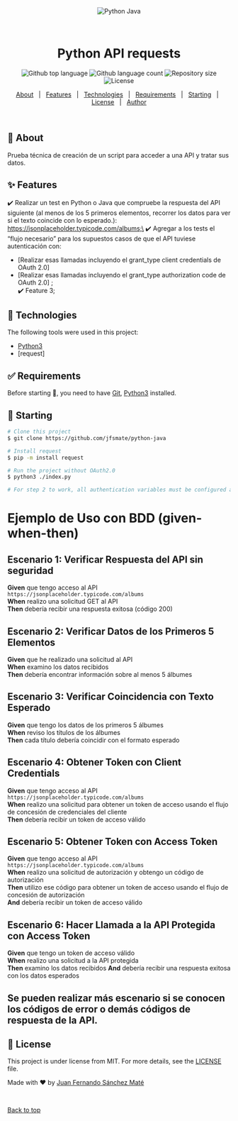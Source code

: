 <div align="center" id="top"> 
  <img src="./.github/app.gif" alt="Python Java" />

  &#xa0;

  <!-- <a href="https://pythonjava.netlify.app">Demo</a> -->
</div>

<h1 align="center">Python API requests</h1>

<p align="center">
  <img alt="Github top language" src="https://img.shields.io/github/languages/top/{{YOUR_GITHUB_USERNAME}}/python-java?color=56BEB8">

  <img alt="Github language count" src="https://img.shields.io/github/languages/count/{{YOUR_GITHUB_USERNAME}}/python-java?color=56BEB8">

  <img alt="Repository size" src="https://img.shields.io/github/repo-size/{{YOUR_GITHUB_USERNAME}}/python-java?color=56BEB8">

  <img alt="License" src="https://img.shields.io/github/license/{{YOUR_GITHUB_USERNAME}}/python-java?color=56BEB8">

</p>

<!-- Status -->

<!-- <h4 align="center"> 
	🚧  Python API request 🚀 Under construction...  🚧
</h4> 

<hr> -->

<p align="center">
  <a href="#dart-about">About</a> &#xa0; | &#xa0; 
  <a href="#sparkles-features">Features</a> &#xa0; | &#xa0;
  <a href="#rocket-technologies">Technologies</a> &#xa0; | &#xa0;
  <a href="#white_check_mark-requirements">Requirements</a> &#xa0; | &#xa0;
  <a href="#checkered_flag-starting">Starting</a> &#xa0; | &#xa0;
  <a href="#memo-license">License</a> &#xa0; | &#xa0;
  <a href="https://github.com/jfsmate" target="_blank">Author</a>
</p>

<br>

## :dart: About ##

Prueba técnica de creación de un script para acceder a una API y tratar sus datos.
## :sparkles: Features ##

:heavy_check_mark: Realizar un test en Python o Java que compruebe la respuesta del API siguiente (al menos de los 5 primeros elementos, recorrer los datos para ver si el
texto coincide con lo esperado.): https://jsonplaceholder.typicode.com/albums;\
:heavy_check_mark: Agregar a los tests el “flujo necesario” para los supuestos casos de que el API tuviese autenticación con:
- [Realizar esas llamadas incluyendo el grant_type client credentials de OAuth 2.0]
- [Realizar esas llamadas incluyendo el grant_type authorization code de OAuth 2.0]
;\
:heavy_check_mark: Feature 3;

## :rocket: Technologies ##

The following tools were used in this project:

- [Python3](https://www.python.org/)
- [request]

## :white_check_mark: Requirements ##

Before starting :checkered_flag:, you need to have [Git](https://git-scm.com), [Python3](https://www.python.org/downloads/) installed.

## :checkered_flag: Starting ##

```bash
# Clone this project
$ git clone https://github.com/jfsmate/python-java

# Install request
$ pip -m install request

# Run the project without OAuth2.0
$ python3 ./index.py 

# For step 2 to work, all authentication variables must be configured and check step2 = True

```

# Ejemplo de Uso con BDD (given-when-then)

## Escenario 1: Verificar Respuesta del API sin seguridad

**Given** que tengo acceso al API `https://jsonplaceholder.typicode.com/albums`  
**When** realizo una solicitud GET al API  
**Then** debería recibir una respuesta exitosa (código 200)  

## Escenario 2: Verificar Datos de los Primeros 5 Elementos

**Given** que he realizado una solicitud al API  
**When** examino los datos recibidos  
**Then** debería encontrar información sobre al menos 5 álbumes

## Escenario 3: Verificar Coincidencia con Texto Esperado

**Given** que tengo los datos de los primeros 5 álbumes  
**When** reviso los títulos de los álbumes  
**Then** cada título debería coincidir con el formato esperado

## Escenario 4: Obtener Token con Client Credentials

**Given** que tengo acceso al API `https://jsonplaceholder.typicode.com/albums`   
**When** realizo una solicitud para obtener un token de acceso usando el flujo de concesión de credenciales del cliente  
**Then** debería recibir un token de acceso válido

## Escenario 5: Obtener Token con Access Token

**Given** que tengo acceso al API `https://jsonplaceholder.typicode.com/albums`   
**When** realizo una solicitud de autorización y obtengo un código de autorización  
**Then** utilizo ese código para obtener un token de acceso usando el flujo de concesión de autorización  
**And** debería recibir un token de acceso válido

## Escenario 6: Hacer Llamada a la API Protegida con Access Token

**Given** que tengo un token de acceso válido  
**When** realizo una solicitud a la API protegida  
**Then** examino los datos recibidos
**And** debería recibir una respuesta exitosa con los datos esperados

## Se pueden realizar más escenario si se conocen los códigos de error o demás códigos de respuesta de la API.


## :memo: License ##

This project is under license from MIT. For more details, see the [LICENSE](LICENSE.md) file.


Made with :heart: by <a href="https://github.com/jfsmate" target="_blank">Juan Fernando Sánchez Maté</a>

&#xa0;

<a href="#top">Back to top</a>

